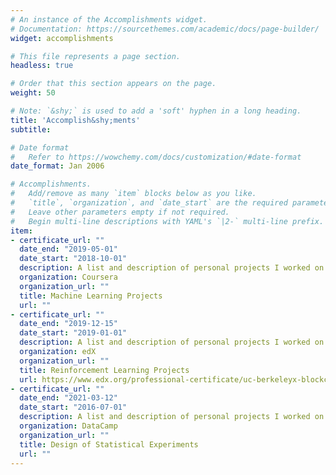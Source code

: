 ```yaml
---
# An instance of the Accomplishments widget.
# Documentation: https://sourcethemes.com/academic/docs/page-builder/
widget: accomplishments

# This file represents a page section.
headless: true

# Order that this section appears on the page.
weight: 50

# Note: `&shy;` is used to add a 'soft' hyphen in a long heading.
title: 'Accomplish&shy;ments'
subtitle:

# Date format
#   Refer to https://wowchemy.com/docs/customization/#date-format
date_format: Jan 2006

# Accomplishments.
#   Add/remove as many `item` blocks below as you like.
#   `title`, `organization`, and `date_start` are the required parameters.
#   Leave other parameters empty if not required.
#   Begin multi-line descriptions with YAML's `|2-` multi-line prefix.
item:
- certificate_url: ""
  date_end: "2019-05-01"
  date_start: "2018-10-01"
  description: A list and description of personal projects I worked on in Machine Learning.
  organization: Coursera
  organization_url: ""
  title: Machine Learning Projects
  url: ""
- certificate_url: ""
  date_end: "2019-12-15"
  date_start: "2019-01-01"
  description: A list and description of personal projects I worked on in Reinforcement Learning.
  organization: edX
  organization_url: ""
  title: Reinforcement Learning Projects
  url: https://www.edx.org/professional-certificate/uc-berkeleyx-blockchain-fundamentals
- certificate_url: ""
  date_end: "2021-03-12"
  date_start: "2016-07-01"
  description: A list and description of personal projects I worked on in Statistics.
  organization: DataCamp
  organization_url: ""
  title: Design of Statistical Experiments
  url: ""
---
```

